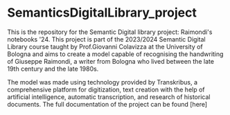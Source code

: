 # SemanticsDigitalLibrary_project
This is the repository for the Semantic Digital library project: Raimondi's notebooks '24. This project is part of the 2023/2024 Semantic Digital Library course taught by Prof.Giovanni Colavizza at the University of Bologna and aims to create a model capable of recognising the handwriting of Giuseppe Raimondi, a writer from Bologna who lived between the late 19th century and the late 1980s. 

The model was made using technology provided by Transkribus, a comprehensive platform for digitization, text creation with the help of artificial intelligence, automatic transcription, and research of historical documents. The full documentation of the project can be found [here]

